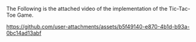 The Following is the attached video of the implementation of the Tic-Tac-Toe Game.

https://github.com/user-attachments/assets/b5f49140-e870-4b1d-b93a-0bc14ad13abf

